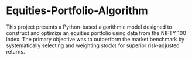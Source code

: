 # Equities-Portfolio-Algorithm
This project presents a Python-based algorithmic model designed to construct and optimize an equities portfolio using data from the NIFTY 100 index. The primary objective was to outperform the market benchmark by systematically selecting and weighting stocks for superior risk-adjusted returns.
